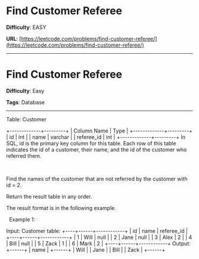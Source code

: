 # Find Customer Referee

**Difficulty**: EASY

**URL**: [https://leetcode.com/problems/find-customer-referee/](https://leetcode.com/problems/find-customer-referee/)

---

# Find Customer Referee

**Difficulty**: Easy

**Tags**: Database

---

Table: Customer


+-------------+---------+
| Column Name | Type    |
+-------------+---------+
| id          | int     |
| name        | varchar |
| referee_id  | int     |
+-------------+---------+
In SQL, id is the primary key column for this table.
Each row of this table indicates the id of a customer, their name, and the id of the customer who referred them.


&nbsp;

Find the names of the customer that are not referred by the customer with id = 2.

Return the result table in any order.

The result format is in the following example.

&nbsp;
Example 1:


Input: 
Customer table:
+----+------+------------+
| id | name | referee_id |
+----+------+------------+
| 1  | Will | null       |
| 2  | Jane | null       |
| 3  | Alex | 2          |
| 4  | Bill | null       |
| 5  | Zack | 1          |
| 6  | Mark | 2          |
+----+------+------------+
Output: 
+------+
| name |
+------+
| Will |
| Jane |
| Bill |
| Zack |
+------+



